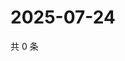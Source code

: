# 2025-07-24

共 0 条

<!-- BEGIN ZHIHUQUESTIONS -->
<!-- 最后更新时间 Thu Jul 24 2025 15:16:28 GMT+0800 (China Standard Time) -->

<!-- END ZHIHUQUESTIONS -->
